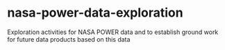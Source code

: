 # nasa-power-data-exploration
Exploration activities for NASA POWER data and to establish ground work for future data products based on this data
